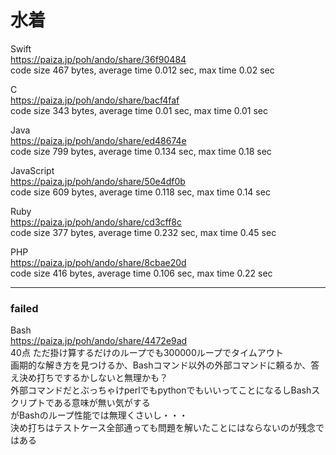 水着
====
  
  
Swift  
https://paiza.jp/poh/ando/share/36f90484  
code size 467 bytes, average time 0.012 sec, max time 0.02 sec   
  
C   
https://paiza.jp/poh/ando/share/bacf4faf  
code size 343 bytes, average time 0.01 sec, max time 0.01 sec   
  
Java  
https://paiza.jp/poh/ando/share/ed48674e  
code size 799 bytes, average time 0.134 sec, max time 0.18 sec
  
JavaScript  
https://paiza.jp/poh/ando/share/50e4df0b  
code size 609 bytes, average time 0.118 sec, max time 0.14 sec  
  
Ruby  
https://paiza.jp/poh/ando/share/cd3cff8c  
code size 377 bytes, average time 0.232 sec, max time 0.45 sec
   
PHP  
https://paiza.jp/poh/ando/share/8cbae20d  
code size 416 bytes, average time 0.106 sec, max time 0.22 sec  

----  
### failed

Bash  
https://paiza.jp/poh/ando/share/4472e9ad  
40点 ただ掛け算するだけのループでも300000ループでタイムアウト  
画期的な解き方を見つけるか、Bashコマンド以外の外部コマンドに頼るか、答え決め打ちでするかしないと無理かも？  
外部コマンドだとぶっちゃけperlでもpythonでもいいってことになるしBashスクリプトである意味が無い気がする    
がBashのループ性能では無理くさいし・・・  
決め打ちはテストケース全部通っても問題を解いたことにはならないのが残念ではある  
